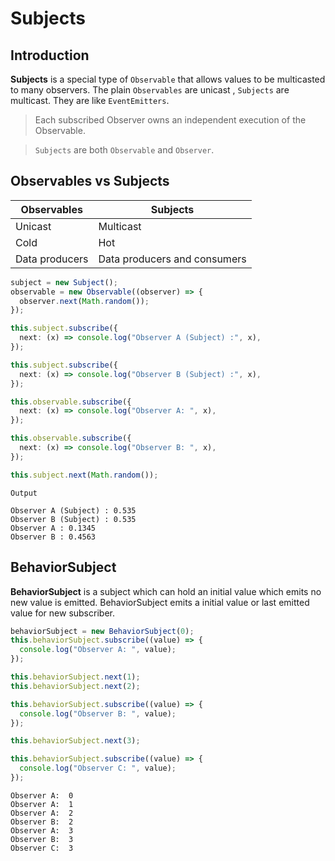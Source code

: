# Subjects

## Introduction

**Subjects** is a special type of `Observable` that allows values to be multicasted to many observers. The plain `Observables` are unicast , `Subjects` are multicast. They are like `EventEmitters`.

> Each subscribed Observer owns an independent execution of the Observable.

> `Subjects` are both `Observable` and `Observer`.

## Observables vs Subjects

| Observables    | Subjects                     |
| -------------- | ---------------------------- |
| Unicast        | Multicast                    |
| Cold           | Hot                          |
| Data producers | Data producers and consumers |

```typescript
subject = new Subject();
observable = new Observable((observer) => {
  observer.next(Math.random());
});

this.subject.subscribe({
  next: (x) => console.log("Observer A (Subject) :", x),
});

this.subject.subscribe({
  next: (x) => console.log("Observer B (Subject) :", x),
});

this.observable.subscribe({
  next: (x) => console.log("Observer A: ", x),
});

this.observable.subscribe({
  next: (x) => console.log("Observer B: ", x),
});

this.subject.next(Math.random());
```

```
Output

Observer A (Subject) : 0.535
Observer B (Subject) : 0.535
Observer A : 0.1345
Observer B : 0.4563
```

## BehaviorSubject

**BehaviorSubject** is a subject which can hold an initial value which emits no new value is emitted. BehaviorSubject emits a initial value or last emitted value for new subscriber.

```typescript
behaviorSubject = new BehaviorSubject(0);
this.behaviorSubject.subscribe((value) => {
  console.log("Observer A: ", value);
});

this.behaviorSubject.next(1);
this.behaviorSubject.next(2);

this.behaviorSubject.subscribe((value) => {
  console.log("Observer B: ", value);
});

this.behaviorSubject.next(3);

this.behaviorSubject.subscribe((value) => {
  console.log("Observer C: ", value);
});
```

```
Observer A:  0
Observer A:  1
Observer A:  2
Observer B:  2
Observer A:  3
Observer B:  3
Observer C:  3
```

